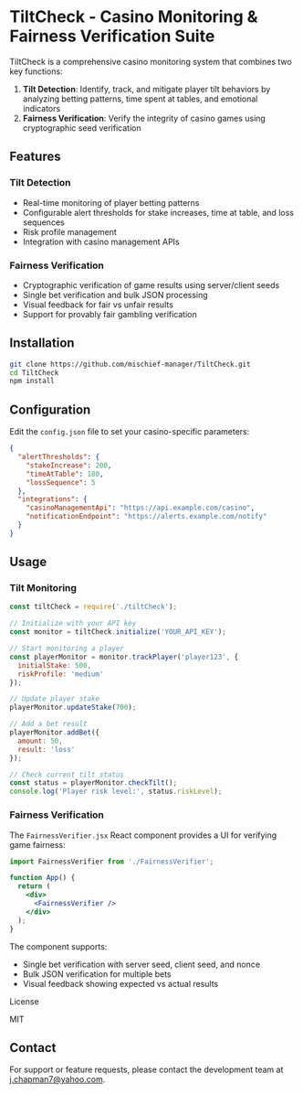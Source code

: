 

# TiltCheck - Casino Monitoring & Fairness Verification Suite

TiltCheck is a comprehensive casino monitoring system that combines two key functions:
1. **Tilt Detection**: Identify, track, and mitigate player tilt behaviors by analyzing betting patterns, time spent at tables, and emotional indicators
2. **Fairness Verification**: Verify the integrity of casino games using cryptographic seed verification


## Features

### Tilt Detection
- Real-time monitoring of player betting patterns
- Configurable alert thresholds for stake increases, time at table, and loss sequences
- Risk profile management
- Integration with casino management APIs

### Fairness Verification
- Cryptographic verification of game results using server/client seeds
- Single bet verification and bulk JSON processing
- Visual feedback for fair vs unfair results
- Support for provably fair gambling verification

## Installation

```bash
git clone https://github.com/mischief-manager/TiltCheck.git
cd TiltCheck
npm install
```

## Configuration

Edit the `config.json` file to set your casino-specific parameters:

```json
{
  "alertThresholds": {
    "stakeIncrease": 200,
    "timeAtTable": 180,
    "lossSequence": 5
  },
  "integrations": {
    "casinoManagementApi": "https://api.example.com/casino",
    "notificationEndpoint": "https://alerts.example.com/notify"
  }
}
```

## Usage

### Tilt Monitoring

```javascript
const tiltCheck = require('./tiltCheck');

// Initialize with your API key
const monitor = tiltCheck.initialize('YOUR_API_KEY');

// Start monitoring a player
const playerMonitor = monitor.trackPlayer('player123', {
  initialStake: 500,
  riskProfile: 'medium'
});

// Update player stake
playerMonitor.updateStake(700);

// Add a bet result
playerMonitor.addBet({
  amount: 50,
  result: 'loss'
});

// Check current tilt status
const status = playerMonitor.checkTilt();
console.log('Player risk level:', status.riskLevel);
```

### Fairness Verification

The `FairnessVerifier.jsx` React component provides a UI for verifying game fairness:

```jsx
import FairnessVerifier from './FairnessVerifier';

function App() {
  return (
    <div>
      <FairnessVerifier />
    </div>
  );
}
```

The component supports:
- Single bet verification with server seed, client seed, and nonce
- Bulk JSON verification for multiple bets
- Visual feedback showing expected vs actual results

License

MIT

## Contact

For support or feature requests, please contact the development team at j.chapman7@yahoo.com.
